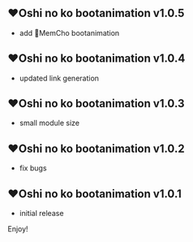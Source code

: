 ## ❤️Oshi no ko bootanimation v1.0.5

- add 🔵MemCho bootanimation

## ❤️Oshi no ko bootanimation v1.0.4

- updated link generation
  
## ❤️Oshi no ko bootanimation v1.0.3

- small module size

## ❤️Oshi no ko bootanimation v1.0.2

- fix bugs

## ❤️Oshi no ko bootanimation v1.0.1

- initial release
  
Enjoy!
